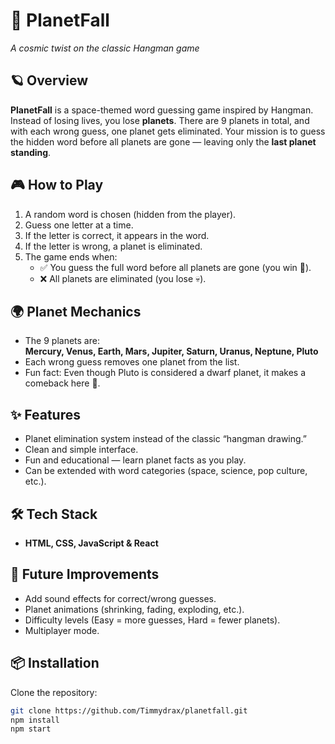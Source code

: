 # 🌌 PlanetFall

_A cosmic twist on the classic Hangman game_

## 🪐 Overview

**PlanetFall** is a space-themed word guessing game inspired by Hangman.  
Instead of losing lives, you lose **planets**. There are 9 planets in total, and with each wrong guess, one planet gets eliminated. Your mission is to guess the hidden word before all planets are gone — leaving only the **last planet standing**.

## 🎮 How to Play

1. A random word is chosen (hidden from the player).
2. Guess one letter at a time.
3. If the letter is correct, it appears in the word.
4. If the letter is wrong, a planet is eliminated.
5. The game ends when:
   - ✅ You guess the full word before all planets are gone (you win 🎉).
   - ❌ All planets are eliminated (you lose 💀).

## 🌍 Planet Mechanics

- The 9 planets are:  
  **Mercury, Venus, Earth, Mars, Jupiter, Saturn, Uranus, Neptune, Pluto**
- Each wrong guess removes one planet from the list.
- Fun fact: Even though Pluto is considered a dwarf planet, it makes a comeback here 🌌.

## ✨ Features

- Planet elimination system instead of the classic “hangman drawing.”
- Clean and simple interface.
- Fun and educational — learn planet facts as you play.
- Can be extended with word categories (space, science, pop culture, etc.).

## 🛠️ Tech Stack

- **HTML, CSS, JavaScript & React**

## 🚀 Future Improvements

- Add sound effects for correct/wrong guesses.
- Planet animations (shrinking, fading, exploding, etc.).
- Difficulty levels (Easy = more guesses, Hard = fewer planets).
- Multiplayer mode.

## 📦 Installation

Clone the repository:

```bash
git clone https://github.com/Timmydrax/planetfall.git
npm install
npm start
```
